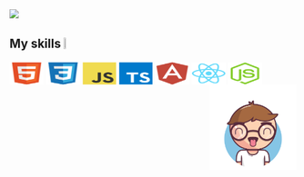 <div>
  <img height="160em" src="https://github-readme-stats.vercel.app/api?username=gabrielEmilio00&count_private=true&include_all_commits=true&show_icons=true&theme=radical&border_radius=10&hide_border=true" />
  
  <!--<img height="160em" src="https://github-readme-stats.vercel.app/api/top-langs/?username=gabrielEmilio00&layout=compact&theme=radical&border_radius=10&hide_border=true" />-->
</div>

<div style="display:inline_block;">
  <h2>My skills  <img align="center" src="https://emojipedia-us.s3.amazonaws.com/source/skype/289/man-technologist_1f468-200d-1f4bb.png" height="4%" width="4%" /></h2>
  <img src="https://raw.githubusercontent.com/devicons/devicon/master/icons/html5/html5-original.svg" alt="HTML" height="40" width="60" align="center" />
  <img src="https://raw.githubusercontent.com/devicons/devicon/master/icons/css3/css3-original.svg" alt="CSS" height="40" width="60" align="center" />
  <img src="https://raw.githubusercontent.com/devicons/devicon/master/icons/javascript/javascript-original.svg" alt="JavaScript" height="40" width="60" align="center" />
  <img src="https://raw.githubusercontent.com/devicons/devicon/master/icons/typescript/typescript-original.svg" alt="TypeScript" height="40" width="60" align="center" />
  <img src="https://raw.githubusercontent.com/devicons/devicon/master/icons/angularjs/angularjs-plain.svg" alt="AngularJs" height="40" width="60" align="center" />
  <img src="https://raw.githubusercontent.com/devicons/devicon/master/icons/react/react-original.svg" alt="ReactJs" height="40" width="60" align="center"/>
  <img src="https://raw.githubusercontent.com/devicons/devicon/master/icons/nodejs/nodejs-original.svg" alt="NodeJs" height="40" width="60" align="center" />
  <img src="https://raw.githubusercontent.com/gabrielEmilio00/gabrielEmilio00/main/assets/bighead.svg" height="150" align="right"/>
</div>

#

<!--! [snake gif](https://github.com/gabrielEmilio00/gabrielEmilio00/blob/output/github-contribution-grid-snake.gif) -->
